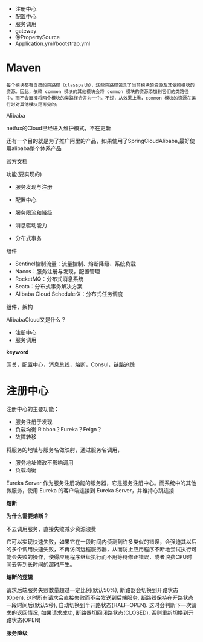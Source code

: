 * 注册中心
* 配置中心
* 服务调用
* gateway
* @PropertySource
* Application.yml/bootstrap.yml





# Maven



```
每个模块都有自己的类路径（classpath），这些类路径包含了当前模块的资源及其依赖模块的资源。因此，依赖 common 模块的其他模块会将 common 模块的资源添加到它们的类路径中，而不会直接将两个模块的类路径合并为一个。不过，从效果上看，common 模块的资源在运行时对其他模块是可见的。
```







Alibaba

netfux的Cloud已经进入维护模式，不在更新

还有一个目的就是为了推广阿里的产品，如果使用了SpringCloudAlibaba,最好使用alibaba整个体系产品

[官方文档](https://github.com/alibaba/spring-cloud-alibaba/blob/2021.x/README-zh.md)



功能(要实现的)

* 服务发现与注册
* 配置中心

* 服务限流和降级
* 消息驱动能力
* 分布式事务



组件

* Sentinel控制流量：流量控制、熔断降级、系统负载
* Nacos：服务注册与发现，配置管理
* RocketMQ：分布式消息系统
* Seata：分布式事务解决方案
* Alibaba Cloud SchedulerX：分布式任务调度



组件，架构

AlibabaCloud又是什么？



* 注册中心
* 服务调用



**keyword**

网关，配置中心，消息总线，熔断，Consul，链路追踪





# 注册中心



注册中心的主要功能：

* 服务注册于发现
* 负载均衡  Ribbon？Eureka？Feign？
* 故障转移



将服务的地址与服务名做映射，通过服务名调用，

* 服务地址修改不影响调用
* 负载均衡





Eureka Server 作为服务注册功能的服务器，它是服务注册中心。而系统中的其他微服务，使用 Eureka 的客户端连接到 Eureka Server，并维持心跳连接





**熔断**

**为什么需要熔断？**

不去调用服务，直接失败减少资源浪费

它可以实现快速失败，如果它在一段时间内侦测到许多类似的错误，会强迫其以后的多个调用快速失败，不再访问远程服务器，从而防止应用程序不断地尝试执行可能会失败的操作，使得应用程序继续执行而不用等待修正错误，或者浪费CPU时间去等到长时间的超时产生。

**熔断的逻辑**

请求后端服务失败数量超过一定比例(默认50%), 断路器会切换到开路状态(Open). 这时所有请求会直接失败而不会发送到后端服务. 断路器保持在开路状态一段时间后(默认5秒), 自动切换到半开路状态(HALF-OPEN). 这时会判断下一次请求的返回情况, 如果请求成功, 断路器切回闭路状态(CLOSED), 否则重新切换到开路状态(OPEN)



**服务降级**

